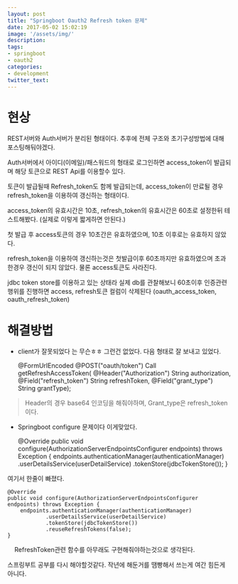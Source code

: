 ```yaml
---
layout: post
title: "Springboot Oauth2 Refresh token 문제"
date: 2017-05-02 15:02:19
image: '/assets/img/'
description:
tags:
- springboot
- oauth2
categories:
- development
twitter_text:
---
```


# 현상

REST서버와 Auth서버가 분리된 형태이다. 추후에 전체 구조와 초기구성방법에 대해 포스팅해둬야겠다.

Auth서버에서 아이디(이메일)/패스워드의 형태로 로그인하면 access_token이 발급되며 해당 토큰으로 REST Api를 이용할수 있다.

토큰이 발급될때 Refresh_token도 함께 발급되는데, access_token이 만료될 경우 refresh_token을 이용하여 갱신하는 형태이다.

access_token의 유효시간은 10초, refresh_token의 유효시간은 60초로 설정한뒤 테스트해봤다. (실제로 이렇게 짧게하면 안된다.)

첫 발급 후 access토큰의 경우 10초간은 유효하였으며, 10초 이후로는 유효하지 않았다.

refresh_token을 이용하여 갱신하는것은 첫발급이후 60초까지만 유효하였으며 초과한경우 갱신이 되지 않았다. 물론 access토큰도 사라진다.

jdbc token store를 이용하고 있는 상태라 실제 db를 관찰해보니 60초이후 인증관련 행위를 진행하면 access, refresh토큰 컬럼이 삭제된다 (oauth_access_token, oauth_refresh_token)

# 해결방법

- client가 잘못되었다
는 무슨ㅎㅎ 그런건 없었다. 다음 형태로 잘 보내고 있었다.


	@FormUrlEncoded
    @POST("oauth/token")
    Call<AccessTokenResponse> getRefreshAccessToken(
            @Header("Authorization") String authorization,
            @Field("refresh_token") String refreshToken,
            @Field("grant_type") String grantType);


> Header의 경우 base64 인코딩을 해줘야하며, Grant_type은 refresh_token 이다.


- Springboot configure 문제이다
이게맞았다. 


	@Override
    public void configure(AuthorizationServerEndpointsConfigurer endpoints) throws Exception {
        endpoints.authenticationManager(authenticationManager)
                .userDetailsService(userDetailService)
                .tokenStore(jdbcTokenStore());
    }


여기서 한줄이 빠졌다.

	@Override
    public void configure(AuthorizationServerEndpointsConfigurer endpoints) throws Exception {
        endpoints.authenticationManager(authenticationManager)
                .userDetailsService(userDetailService)
                .tokenStore(jdbcTokenStore())
                .reuseRefreshTokens(false);
	}
    
RefreshToken관련 함수를 아무래도 구현해줘야하는것으로 생각된다.

스프링부트 공부를 다시 해야할것같다. 작년에 해둔거를 땜빵해서 쓰는게 여간 힘든게 아니다.
